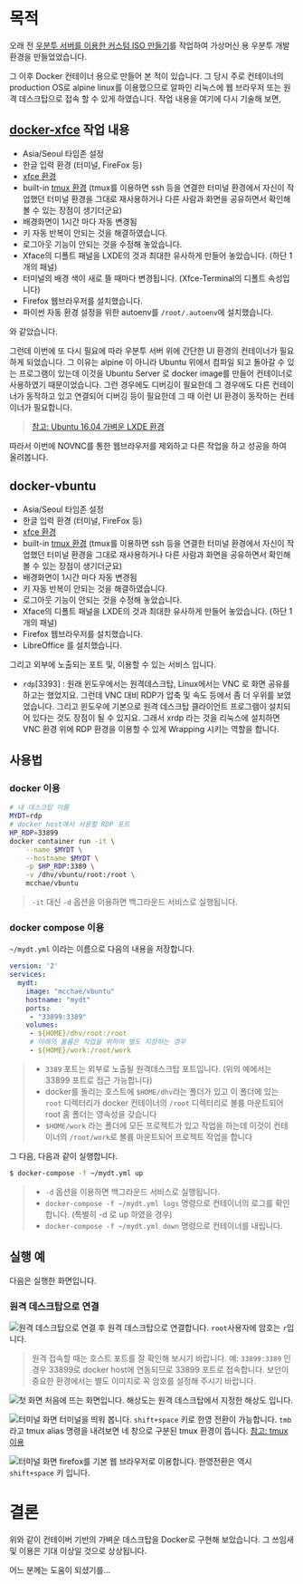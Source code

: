 #  목적

오래 전 [우분투 서버를 이용한 커스텀 ISO 만들기](https://github.com/mcchae/vbuntu-custom-ubuntu-iso)를 작업하여 가상머신 용 우분투 개발 환경을 만들었었습니다.

그 이후 Docker 컨테이너 용으로 만들어 본 적이 있습니다. 그 당시 주로 컨테이너의 production OS로 alpine linux를 이용했으므로 알파인 리눅스에 웹 브라우저 또는 원격 데스크탑으로 접속 할 수 있게 하였습니다. 작업 내용을 여기에 다시 기술해 보면,

## [docker-xfce](https://github.com/mcchae/docker-xfce) 작업 내용

* Asia/Seoul 타임존 설정
* 한글 입력 환경 (터미널, FireFox 등)
* [xfce 환경](http://mcchae.egloos.com/10935938)
* built-in [tmux 환경](http://mcchae.egloos.com/11246020) (tmux를 이용하면 ssh 등을 연결한 터미널 환경에서 자신이 작업했던 터미널 환경을 그대로 재사용하거나 다른 사람과 화면을 공유하면서 확인해 볼 수 있는 장점이 생기더군요)
* 배경화면이 1시간 마다 자동 변경됨
* 키 자동 반복이 안되는 것을 해결하였습니다.
* 로그아웃 기능이 안되는 것을 수정해 놓았습니다.
* Xface의 디폴트 패널을 LXDE의 것과 최대한 유사하게 만들어 놓았습니다. (하단 1개의 패널)
* 터미널의 배경 색이 새로 뜰 때마다 변경됩니다. (Xfce-Terminal의 디폴트 속성입니다)
* Firefox 웹브라우저를 설치했습니다. 
* 파이썬 자동 환경 설정을 위한 autoenv를 `/root/.autoenv`에 설치했습니다.

와 같았습니다.

그런데 이번에 또 다시 필요에 따라 우분투 서버 위에 간단한 UI 환경의 컨테이너가 필요하게 되었습니다. 그 이유는 alpine 이 아니라 Ubuntu 위에서 컴파일 되고 돌아갈 수 있는 프로그램이 있는데 이것을 Ubuntu Server 로 docker image를 만들어 컨테이너로 사용하였기 때문이었습니다. 그런 경우에도 디버깅이 필요한데 그 경우에도 다른 컨테이너가 동작하고 있고 연결되어 디버깅 등이 필요한데 그 때 이런 UI 환경이 동작하는 컨테이너가 필요합니다.

> [참고: Ubuntu 16.04 가벼운 LXDE 환경](http://mcchae.egloos.com/11214796)

따라서 이번에 NOVNC를 통한 웹브라우저를 제외하고 다른 작업을 하고 성공을 하여 올려봅니다.

## docker-vbuntu

* Asia/Seoul 타임존 설정
* 한글 입력 환경 (터미널, FireFox 등)
* [xfce 환경](http://mcchae.egloos.com/10935938)
* built-in [tmux 환경](http://mcchae.egloos.com/11246020) (tmux를 이용하면 ssh 등을 연결한 터미널 환경에서 자신이 작업했던 터미널 환경을 그대로 재사용하거나 다른 사람과 화면을 공유하면서 확인해 볼 수 있는 장점이 생기더군요)
* 배경화면이 1시간 마다 자동 변경됨
* 키 자동 반복이 안되는 것을 해결하였습니다.
* 로그아웃 기능이 안되는 것을 수정해 놓았습니다.
* Xface의 디폴트 패널을 LXDE의 것과 최대한 유사하게 만들어 놓았습니다. (하단 1개의 패널)
* Firefox 웹브라우저를 설치했습니다. 
* LibreOffice 를 설치했습니다.

그리고 외부에 노출되는 포트 및, 이용할 수 있는 서비스 입니다.

* `rdp`[3393] : 원래 윈도우에서는 원격데스크탑, Linux에서는 VNC 로 화면 공유를 하고는 했었지요. 그런데 VNC 대비 RDP가 압축 및 속도 등에서 좀 더 우위를 보였었습니다. 그리고 윈도우에 기본으로 원격 데스크탑 클라이언트 프로그램이 설치되어 있다는 것도 장점이 될 수 있지요. 그래서 xrdp 라는 것을 리눅스에 설치하면 VNC 환경 위에 RDP 환경을 이용할 수 있게 Wrapping 시키는 역할을 합니다.


## 사용법

### docker 이용

```bash
# 내 데스크탑 이름
MYDT=rdp
# docker host에서 사용할 RDP 포트
HP_RDP=33899
docker container run -it \
	--name $MYDT \
	--hostname $MYDT \
	-p $HP_RDP:3389 \
	-v /dhv/vbuntu/root:/root \
	mcchae/vbuntu
```

> `-it` 대신 `-d` 옵션을 이용하면 백그라운드 서비스로 실행됩니다.

### docker compose 이용

`~/mydt.yml` 이라는 이름으로 다음의 내용을 저장합니다.

``` yaml
version: '2'
services:
  mydt:
    image: "mcchae/vbuntu"
    hostname: "mydt"
    ports:
     - "33899:3389"
    volumes:
     - ${HOME}/dhv/root:/root
     # 아래의 볼륨은 작업을 위하여 별도 지정하는 경우
     - ${HOME}/work:/root/work
```

> * `3389` 포트는 외부로 노출될 원격데스크탑 포트입니다. (위의 예에서는 33899 포트로 접근 가능합니다)
> * docker를 돌리는 호스트에 `$HOME/dhv`라는 폴더가 있고 이 폴더에 있는 `root` 디렉터리가 docker 컨테이너의 `/root` 디렉터리로 볼륨 마운트되어 root 홈 폴더는 영속성을 갖습니다
> * `$HOME/work` 라는 폴더에 모든 프로젝트가 있고 작업을 하는데 이것이 컨테이너의 `/root/work`로 볼륨 마운트되어 프로젝트 작업을 합니다


그 다음, 다음과 같이 실행합니다.

```sh
$ docker-compose -f ~/mydt.yml up
```

> * `-d` 옵션을 이용하면 백그라운드 서비스로 실행됩니다.
> * `docker-compose -f ~/mydt.yml logs` 명령으로 컨테이너의 로그를 확인합니다. (특별히 -d 로 up 하였을 경우)
> * `docker-compose -f ~/mydt.yml down` 명령으로 컨테이너를 내립니다.


## 실행 예

다음은 실행한 화면입니다.

### 원격 데스크탑으로 연결

![원격 데스크탑으로 연결 후](01-login-xrdp.png)
원격 데스크탑으로 연결합니다. `root`사용자에 암호는 `r`입니다. 

> 원격 접속할 때는 호스트 포트를 잘 확인해 보시기 바랍니다. 예: `33899:3389` 인 경우 33899로 docker host에 연동되므로 33899 포트로 접속합니다.
> 보안이 중요한 환경에서는 별도 이미지로 꼭 암호를 설정해 주시기 바랍니다.

![첫 화면](02-start.png)
처음에 뜨는 화면입니다. 해상도는 원격 데스크탑에서 지정한 해상도 입니다.

![터미널 화면](03-terminal.png)
터미널을 띄워 봅니다. `shift+space` 키로 한영 전환이 가능합니다.
`tmb` 라고 tmux alias 명령을 내려보면 네 창으로 구분된 tmux 환경이 뜹니다.
[참고: tmux 이용](http://mcchae.egloos.com/11246020)

![터미널 화면](04-firefox.png)
firefox를 기본 웹 브라우저로 이용합니다. 한영전환은 역시 `shift+space` 키 입니다.

# 결론

위와 같이 컨테이버 기반의 가벼운 데스크탑을 Docker로 구현해 보았습니다. 그 쓰임새 및 이용은 기대 이상일 것으로 상상됩니다.

어느 분께는 도움이 되셨기를...


